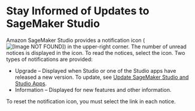 # Stay Informed of Updates to SageMaker Studio<a name="studio-tasks-notifications"></a>

Amazon SageMaker Studio provides a notification icon \(![\[Image NOT FOUND\]](http://docs.aws.amazon.com/sagemaker/latest/dg/images/icons/Notification.png)\) in the upper\-right corner\. The number of unread notices is displayed in the icon\. To read the notices, select the icon\. Two types of notifications are provided:
+ Upgrade – Displayed when Studio or one of the Studio apps have released a new version\. To update, see [Update SageMaker Studio and Studio Apps](studio-tasks-update.md)\.
+ Information – Displayed for new features and other information\.

To reset the notification icon, you must select the link in each notice\.